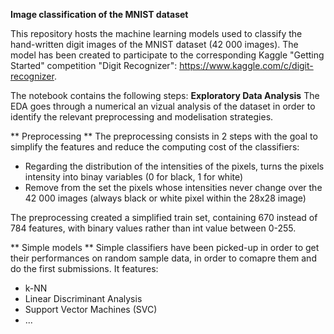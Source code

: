 **Image classification of the MNIST dataset**

This repository hosts the machine learning models used to classify the hand-written digit images of the MNIST dataset (42 000 images).
The model has been created to participate to the corresponding Kaggle "Getting Started" competition "Digit Recognizer": https://www.kaggle.com/c/digit-recognizer.


The notebook contains the following steps:
**Exploratory Data Analysis**
The EDA goes through a numerical an vizual analysis of the dataset in order to identify the relevant preprocessing and modelisation strategies.


** Preprocessing **
The preprocessing consists in 2 steps with the goal to simplify the features and reduce the computing cost of the classifiers:
- Regarding the distribution of the intensities of the pixels, turns the pixels intensity into binay variables (0 for black, 1 for white)
- Remove from the set the pixels whose intensities never change over the 42 000 images (always black or white pixel within the 28x28 image)

The preprocessing created a simplified train set, containing 670 instead of 784 features, with binary values rather than int value between 0-255.


** Simple models **
Simple classifiers have been picked-up in order to get their performances on random sample data, in order to comapre them and do the first submissions. It features:
- k-NN
- Linear Discriminant Analysis
- Support Vector Machines (SVC)
- ...